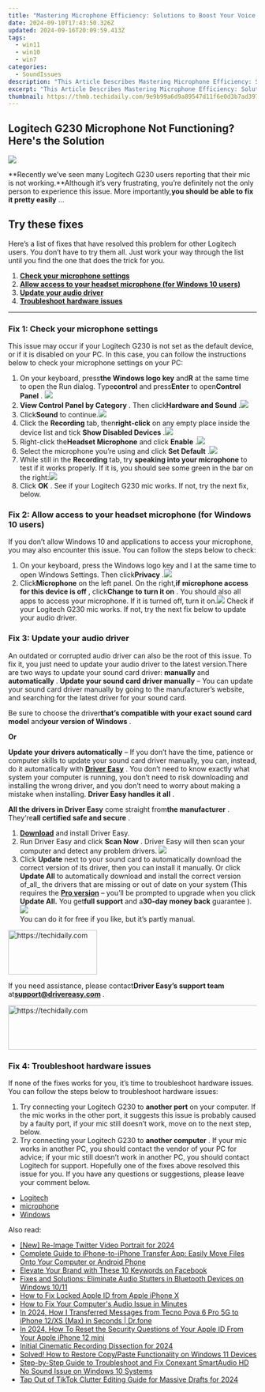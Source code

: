 ```yaml
---
title: "Mastering Microphone Efficiency: Solutions to Boost Your Voice Recording"
date: 2024-09-10T17:43:50.326Z
updated: 2024-09-16T20:09:59.413Z
tags:
  - win11
  - win10
  - win7
categories:
  - SoundIssues
description: "This Article Describes Mastering Microphone Efficiency: Solutions to Boost Your Voice Recording"
excerpt: "This Article Describes Mastering Microphone Efficiency: Solutions to Boost Your Voice Recording"
thumbnail: https://thmb.techidaily.com/9e9b99a6d9a89547d11f6e0d3b7ad397a8c45980a1b807a51ada942660956a43.jpg
---
```


## Logitech G230 Microphone Not Functioning? Here's the Solution

![](https://images.drivereasy.com/wp-content/uploads/2018/12/snap000091-268x300.png)

 **Recently we’ve seen many Logitech G230 users reporting that their mic is not working.**Although it’s very frustrating, you’re definitely not the only person to experience this issue.  More importantly,**you should be able to fix it pretty easily** …

## **Try these fixes**

 Here’s a list of fixes that have resolved this problem for other Logitech users. You don’t have to try them all. Just work your way through the list until you find the one that does the trick for you.

1. [**Check your microphone settings**](https://tools.techidaily.com/drivereasy/download/)
2. [**Allow access to your headset microphone (for Windows 10 users)**](https://www.drivereasy.com/knowledge/logitech-g230-mic-not-working-solved/#b)
3. [**Update your audio driver**](https://tools.techidaily.com/drivereasy/download/)
4. [**Troubleshoot** **hardware** **issues**](https://tools.techidaily.com/drivereasy/download/)

---

### **Fix 1: Check your microphone settings**

This issue may occur if your Logitech G230 is not set as the default device, or if it is disabled on your PC. In this case, you can follow the instructions below to check your microphone settings on your PC:

1. On your keyboard, press**the Windows logo key** and**R** at the same time to open the Run dialog. Type**control** and press**Enter** to open**Control Panel** . ![](https://images.drivereasy.com/wp-content/uploads/2018/12/snap000092.png)
2. **View Control Panel by Category** . Then click**Hardware and Sound** .![](https://images.drivereasy.com/wp-content/uploads/2018/12/snap000093.png)
3. Click**Sound** to continue.![](https://images.drivereasy.com/wp-content/uploads/2018/12/snap000094.png)
4. Click the **Recording**  tab, then**right-click** on any empty place inside the device list and tick **Show Disabled Devices** .![](https://images.drivereasy.com/wp-content/uploads/2018/12/Snap892.png)
5. Right-click the**Headset Microphone** and click **Enable** .![](https://images.drivereasy.com/wp-content/uploads/2018/12/Snap893-1.png)
6. Select the microphone you’re using and click **Set Default** .![](https://images.drivereasy.com/wp-content/uploads/2018/09/Snap447.jpg)
7. While still in the **Recording** tab, try **speaking into your microphone**  to test if it works properly. If it is, you should see some green in the bar on the right:![](https://images.drivereasy.com/wp-content/uploads/2018/09/Snap443.jpg)
8. Click **OK** .
See if your Logitech G230 mic works. If not, try the next fix, below.

### **Fix 2: Allow access to your headset microphone (for Windows 10 users)**

If you don’t allow Windows 10 and applications to access your microphone, you may also encounter this issue. You can follow the steps below to check:

1. On your keyboard, press the Windows logo key and I at the same time to open Windows Settings. Then click**Privacy** .![](https://images.drivereasy.com/wp-content/uploads/2018/12/snap000087.png)
2. Click**Microphone** on the left panel. On the right,**if** **microphone access for this device is off** , click**Change** **to** **turn it on** . You should also all apps to access your microphone. If it is turned off, turn it on.![](https://images.drivereasy.com/wp-content/uploads/2018/12/snap000088.png)
Check if your Logitech G230 mic works. If not, try the next fix below to update your audio driver.

### **Fix 3: Update your audio driver**

An outdated or corrupted audio driver can also be the root of this issue. To fix it, you just need to update your audio driver to the latest version.There are two ways to update your sound card driver: **manually**  and **automatically** . **Update your sound card driver manually**  – You can update your sound card driver manually by going to the manufacturer’s website, and searching for the latest driver for your sound card.

 Be sure to choose the driver**that’s compatible with your exact sound card model** and**your version of Windows** .

**Or**

**Update your drivers automatically**  – If you don’t have the time, patience or computer skills to update your sound card driver manually, you can, instead, do it automatically with **[Driver Easy](https://tools.techidaily.com/drivereasy/download/)**  .  You don’t need to know exactly what system your computer is running, you don’t need to risk downloading and installing the wrong driver, and you don’t need to worry about making a mistake when installing. **Driver Easy handles it all** .

**All the drivers in Driver Easy** come straight from**the manufacturer** . They‘re**all certified safe and secure** .

1. **[Download](https://tools.techidaily.com/drivereasy/download/)**  and install Driver Easy.
2. Run Driver Easy and click **Scan Now**  . Driver Easy will then scan your computer and detect any problem drivers. ![](https://images.drivereasy.com/wp-content/uploads/2018/12/snap000027-4.png)
3. Click **Update**  next to your sound card to automatically download the correct version of its driver, then you can install it manually. Or click **Update All**  to automatically download and install the correct version of_all_ the drivers that are missing or out of date on your system (This requires the **[Pro version](https://tools.techidaily.com/drivereasy/download/)**  – you’ll be prompted to upgrade when you click **Update All.**  You get**full support** and a**30-day money back** guarantee ).  
![](https://images.drivereasy.com/wp-content/uploads/2018/12/snap0029-1.png)  
 You can do it for free if you like, but it’s partly manual.  

<!-- affiliate ads begin -->
<a href="https://aligracehair.sjv.io/c/5597632/2115913/19272" target="_top" id="2115913">
  <img src="//a.impactradius-go.com/display-ad/19272-2115913" border="0" alt="https://techidaily.com" width="180" height="90"/>
</a>
<img height="0" width="0" src="https://aligracehair.sjv.io/i/5597632/2115913/19272" style="position:absolute;visibility:hidden;" border="0" />
<!-- affiliate ads end -->

 If you need assistance, please contact**Driver Easy’s support team** at[**support@drivereasy.com**](https://tools.techidaily.com/drivereasy/download/) .

<!-- affiliate ads begin -->
<a href="https://ephamedtechinc.pxf.io/c/5597632/2137218/26400" target="_top" id="2137218">
  <img src="//a.impactradius-go.com/display-ad/26400-2137218" border="0" alt="https://techidaily.com" width="728" height="90"/>
</a>
<img height="0" width="0" src="https://ephamedtechinc.pxf.io/i/5597632/2137218/26400" style="position:absolute;visibility:hidden;" border="0" />
<!-- affiliate ads end -->

### **Fix 4: Troubleshoot hardware issues**

If none of the fixes works for you, it’s time to troubleshoot hardware issues. You can follow the steps below to troubleshoot hardware issues:

1. Try connecting your Logitech G230 to **another port**  on your computer. If the mic works in the other port, it suggests this issue is probably caused by a faulty port, if your mic still doesn’t work, move on to the next step, below.
2. Try connecting your Logitech G230 to **another computer** . If your mic works in another PC, you should contact the vendor of your PC for advice; if your mic still doesn’t work in another PC, you should contact Logitech for support.
Hopefully one of the fixes above resolved this issue for you. If you have any questions or suggestions, please leave your comment below.

* [Logitech](https://tools.techidaily.com/drivereasy/download/)
* [microphone](https://tools.techidaily.com/drivereasy/download/)
* [Windows](https://tools.techidaily.com/drivereasy/download/)

<ins class="adsbygoogle"
     style="display:block"
     data-ad-format="autorelaxed"
     data-ad-client="ca-pub-7571918770474297"
     data-ad-slot="1223367746"></ins>

<ins class="adsbygoogle"
     style="display:block"
     data-ad-client="ca-pub-7571918770474297"
     data-ad-slot="8358498916"
     data-ad-format="auto"
     data-full-width-responsive="true"></ins>

<span class="atpl-alsoreadstyle">Also read:</span>
<div><ul>
<li><a href="https://twitter-videos.techidaily.com/new-re-image-twitter-video-portrait-for-2024/"><u>[New] Re-Image Twitter Video Portrait for 2024</u></a></li>
<li><a href="https://some-guidance.techidaily.com/complete-guide-to-iphone-to-iphone-transfer-app-easily-move-files-onto-your-computer-or-android-phone/"><u>Complete Guide to iPhone-to-iPhone Transfer App: Easily Move Files Onto Your Computer or Android Phone</u></a></li>
<li><a href="https://facebook-clips.techidaily.com/elevate-your-brand-with-these-10-keywords-on-facebook/"><u>Elevate Your Brand with These 10 Keywords on Facebook</u></a></li>
<li><a href="https://sound-issues.techidaily.com/fixes-and-solutions-eliminate-audio-stutters-in-bluetooth-devices-on-windows-1011/"><u>Fixes and Solutions: Eliminate Audio Stutters in Bluetooth Devices on Windows 10/11</u></a></li>
<li><a href="https://apple-account.techidaily.com/how-to-fix-locked-apple-id-from-apple-iphone-x-by-drfone-ios/"><u>How to Fix Locked Apple ID from Apple iPhone X</u></a></li>
<li><a href="https://sound-issues.techidaily.com/how-to-fix-your-computers-audio-issue-in-minutes/"><u>How to Fix Your Computer's Audio Issue in Minutes</u></a></li>
<li><a href="https://android-transfer.techidaily.com/in-2024-how-i-transferred-messages-from-tecno-pova-6-pro-5g-to-iphone-12xs-max-in-seconds-drfone-by-drfone-transfer-from-android-transfer-from-android/"><u>In 2024, How I Transferred Messages from Tecno Pova 6 Pro 5G to iPhone 12/XS (Max) in Seconds | Dr.fone</u></a></li>
<li><a href="https://apple-account.techidaily.com/in-2024-how-to-reset-the-security-questions-of-your-apple-id-from-your-apple-iphone-12-mini-by-drfone-ios/"><u>In 2024, How To Reset the Security Questions of Your Apple ID From Your Apple iPhone 12 mini</u></a></li>
<li><a href="https://screen-mirroring-recording.techidaily.com/initial-cinematic-recording-dissection-for-2024/"><u>Initial Cinematic Recording Dissection for 2024</u></a></li>
<li><a href="https://win-howtos.techidaily.com/solved-how-to-restore-copypaste-functionality-on-windows-11-devices/"><u>Solved! How to Restore Copy/Paste Functionality on Windows 11 Devices</u></a></li>
<li><a href="https://sound-issues.techidaily.com/step-by-step-guide-to-troubleshoot-and-fix-conexant-smartaudio-hd-no-sound-issue-on-windows-10-systems/"><u>Step-by-Step Guide to Troubleshoot and Fix Conexant SmartAudio HD No Sound Issue on Windows 10 Systems</u></a></li>
<li><a href="https://some-skills.techidaily.com/tap-out-of-tiktok-clutter-editing-guide-for-massive-drafts-for-2024/"><u>Tap Out of TikTok Clutter Editing Guide for Massive Drafts for 2024</u></a></li>
</ul></div>

